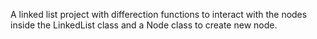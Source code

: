 A linked list project with differection functions to interact with the nodes inside the LinkedList class and a Node class to create new node.
